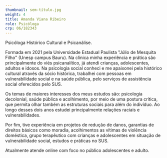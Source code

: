 ```yaml
---
thumbnail: sem-título.jpg
weight: 4
title: Amanda Viana Ribeiro
role: Psicóloga
crp: 06/182343
---
```

Psicóloga Histórico Cultural e Psicanálise.

Formada em 2021 pela Universidade Estadual Paulista "Júlio de Mesquita Filho" (Unesp campus Bauru). Na clínica minha experiência e prática são principalmente do viés psicanalítico, já atendi crianças, adolescentes, adultos e idosos. Na psicologia social conheci e me apaixonei pela histórico cultural através da sócio histórica, trabalhei com pessoas em vulnerabilidade social e na saúde pública, pelo serviços de assistência social oferecidos pelo SUS. 

Os temas de maiores interesses dos meus estudos são: psicologia decolonial, saúde pública e acolhimento, por meio de uma postura crítica, que permita olhar também as estruturas sociais para além do indivíduo. Ao longo desses dois anos estudei principalmente relações raciais e vulnerabilidades.  

Por fim, tive experiência em projetos de redução de danos, garantias de direitos básicos como moradia, acolhimentos as vítimas de violência doméstica, grupo terapêutico com crianças e adolescentes em situação de vulnerabilidade social, estudos e práticas no SUS. 

Atualmente atende online com foco no público adolescentes e adulto.